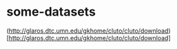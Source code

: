 # some-datasets

(http://glaros.dtc.umn.edu/gkhome/cluto/cluto/download)[http://glaros.dtc.umn.edu/gkhome/cluto/cluto/download]
